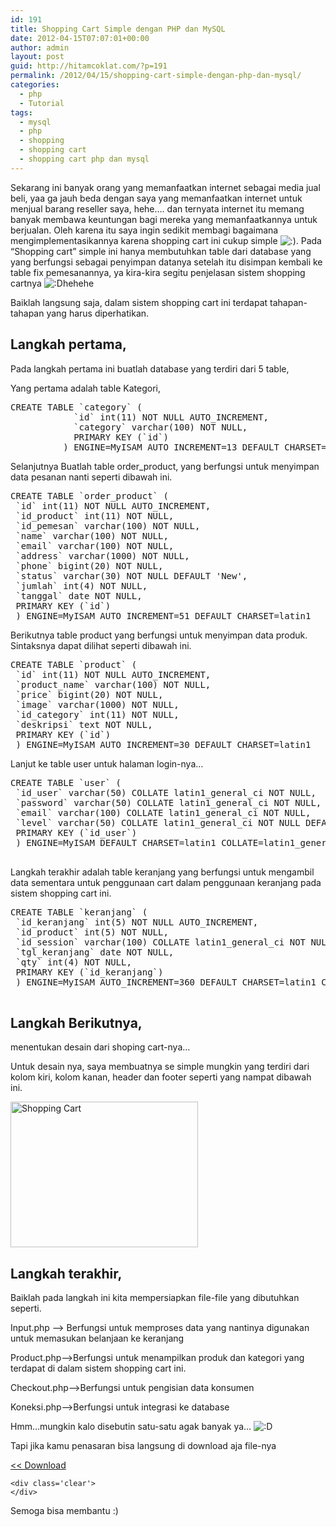 ```yaml
---
id: 191
title: Shopping Cart Simple dengan PHP dan MySQL
date: 2012-04-15T07:07:01+00:00
author: admin
layout: post
guid: http://hitamcoklat.com/?p=191
permalink: /2012/04/15/shopping-cart-simple-dengan-php-dan-mysql/
categories:
  - php
  - Tutorial
tags:
  - mysql
  - php
  - shopping
  - shopping cart
  - shopping cart php dan mysql
---
```

Sekarang ini banyak orang yang memanfaatkan internet sebagai media jual beli, yaa ga jauh beda dengan saya yang memanfaatkan internet untuk menjual barang reseller saya, hehe&#8230;. dan ternyata internet itu memang banyak membawa keuntungan bagi mereka yang memanfaatkannya untuk berjualan. Oleh karena itu saya ingin sedikit membagi bagaimana mengimplementasikannya karena shopping cart ini cukup simple  <img src='http://localhost/hitamcoklat/wp-includes/images/smilies/icon_smile.gif' alt=':)' class='wp-smiley' />. Pada &#8220;Shopping cart&#8221; simple ini hanya membutuhkan table dari database yang yang berfungsi sebagai penyimpan datanya setelah itu disimpan kembali ke table fix pemesanannya, ya kira-kira segitu penjelasan sistem shopping cartnya   <img src='http://localhost/hitamcoklat/wp-includes/images/smilies/icon_biggrin.gif' alt=':D' class='wp-smiley' />hehehe

Baiklah langsung saja, dalam sistem shopping cart ini terdapat tahapan-tahapan yang harus diperhatikan.

## Langkah pertama,

Pada langkah pertama ini buatlah database yang terdiri dari 5 table,

Yang pertama adalah table Kategori,

<pre>CREATE TABLE `category` (
            `id` int(11) NOT NULL AUTO_INCREMENT,
            `category` varchar(100) NOT NULL,
            PRIMARY KEY (`id`)
          ) ENGINE=MyISAM AUTO_INCREMENT=13 DEFAULT CHARSET=latin1
</pre>

Selanjutnya Buatlah table order_product, yang berfungsi untuk menyimpan data pesanan nanti seperti dibawah ini.

<pre class="brush: php; title: ; notranslate" title="">CREATE TABLE `order_product` (
 `id` int(11) NOT NULL AUTO_INCREMENT,
 `id_product` int(11) NOT NULL,
 `id_pemesan` varchar(100) NOT NULL,
 `name` varchar(100) NOT NULL,
 `email` varchar(100) NOT NULL,
 `address` varchar(1000) NOT NULL,
 `phone` bigint(20) NOT NULL,
 `status` varchar(30) NOT NULL DEFAULT 'New',
 `jumlah` int(4) NOT NULL,
 `tanggal` date NOT NULL,
 PRIMARY KEY (`id`)
 ) ENGINE=MyISAM AUTO_INCREMENT=51 DEFAULT CHARSET=latin1
</pre>

Berikutnya table product yang berfungsi untuk menyimpan data produk. Sintaksnya dapat dilihat seperti dibawah ini.

<pre class="brush: php; title: ; notranslate" title="">CREATE TABLE `product` (
 `id` int(11) NOT NULL AUTO_INCREMENT,
 `product_name` varchar(100) NOT NULL,
 `price` bigint(20) NOT NULL,
 `image` varchar(1000) NOT NULL,
 `id_category` int(11) NOT NULL,
 `deskripsi` text NOT NULL,
 PRIMARY KEY (`id`)
 ) ENGINE=MyISAM AUTO_INCREMENT=30 DEFAULT CHARSET=latin1
</pre>

Lanjut ke table user untuk halaman login-nya&#8230;

<pre class="brush: php; title: ; notranslate" title="">CREATE TABLE `user` (
 `id_user` varchar(50) COLLATE latin1_general_ci NOT NULL,
 `password` varchar(50) COLLATE latin1_general_ci NOT NULL,
 `email` varchar(100) COLLATE latin1_general_ci NOT NULL,
 `level` varchar(50) COLLATE latin1_general_ci NOT NULL DEFAULT 'user',
 PRIMARY KEY (`id_user`)
 ) ENGINE=MyISAM DEFAULT CHARSET=latin1 COLLATE=latin1_general_ci

</pre>

Langkah terakhir adalah table keranjang yang berfungsi untuk mengambil data sementara untuk penggunaan cart dalam penggunaan keranjang pada sistem shopping cart ini.

<pre class="brush: php; title: ; notranslate" title="">CREATE TABLE `keranjang` (
 `id_keranjang` int(5) NOT NULL AUTO_INCREMENT,
 `id_product` int(5) NOT NULL,
 `id_session` varchar(100) COLLATE latin1_general_ci NOT NULL,
 `tgl_keranjang` date NOT NULL,
 `qty` int(4) NOT NULL,
 PRIMARY KEY (`id_keranjang`)
 ) ENGINE=MyISAM AUTO_INCREMENT=360 DEFAULT CHARSET=latin1 COLLATE=latin1_general_ci

</pre>

## Langkah Berikutnya,

menentukan desain dari shoping cart-nya&#8230;
  
Untuk desain nya, saya membuatnya se simple mungkin yang terdiri dari kolom kiri, kolom kanan, header dan footer seperti yang nampat dibawah ini.
  
<a href="http://hitamcoklat.com/wp-content/uploads/2012/04/FireShot-Screen-Capture-002-Toko-Online-localhost_septian_tes_toko2_index_php.jpg" onclick="javascript:_gaq.push(['_trackEvent','outbound-article','http://hitamcoklat.com']);" rel="lightbox[191]" title="Shopping Cart"><img class="aligncenter size-medium wp-image-199" title="Shopping Cart" src="http://hitamcoklat.com/wp-content/uploads/2012/04/FireShot-Screen-Capture-002-Toko-Online-localhost_septian_tes_toko2_index_php-300x233.jpg" alt="Shopping Cart" width="300" height="233" /></a>

## Langkah terakhir,

Baiklah pada langkah ini kita mempersiapkan file-file yang dibutuhkan seperti.

Input.php &#8211;> Berfungsi untuk memproses data yang nantinya digunakan untuk memasukan belanjaan ke keranjang
  
Product.php&#8211;>Berfungsi untuk menampilkan produk dan kategori yang terdapat di dalam sistem shopping cart ini.
  
Checkout.php&#8211;>Berfungsi untuk pengisian data konsumen
  
Koneksi.php&#8211;>Berfungsi untuk integrasi ke database

Hmm&#8230;mungkin kalo disebutin satu-satu agak banyak ya&#8230;  <img src='http://localhost/hitamcoklat/wp-includes/images/smilies/icon_biggrin.gif' alt=':D' class='wp-smiley' />

Tapi jika kamu penasaran bisa langsung di download aja file-nya 

<div id='wpdm_file_3' class='wpdm_file wpdm-only-button'>
  <div class='cont'>
    <div class='btn_outer'>
      <div class='btn_outer_c'>
        <a class='btn_left' rel='3' title='Shopping Cart Simple' href="http://hitamcoklat.com/wp-content/uploads/download-manager-files/shopping_cart.rar"><< Download</a><span class='btn_right'>&nbsp;</span>
      </div>
    </div>
    
    <div class='clear'>
    </div>
  </div>
</div>

Semoga bisa membantu  :)
